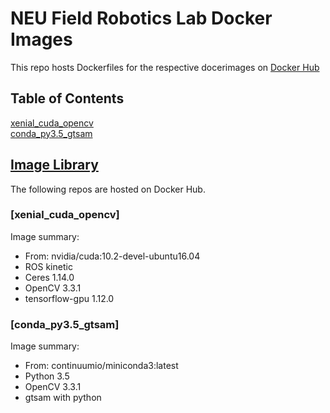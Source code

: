 # NEU Field Robotics Lab Docker Images

This repo hosts Dockerfiles for the respective docerimages on [Docker Hub](https://hub.docker.com/u/neufieldrobotics)

## Table of Contents
[xenial_cuda_opencv](https://github.com/neufieldrobotics/docker_images/blob/master/README.md#xenial_cuda_opencv--)<br/>
[conda_py3.5_gtsam](https://github.com/neufieldrobotics/docker_images/blob/master/README.md#conda_py3.5_gtsam--)<br/>

## [Image Library](https://hub.docker.com/u/neufieldrobotics)

The following repos are hosted on Docker Hub.

### [xenial_cuda_opencv] 

Image summary:
- From: nvidia/cuda:10.2-devel-ubuntu16.04
- ROS kinetic
- Ceres 1.14.0
- OpenCV 3.3.1
- tensorflow-gpu 1.12.0

### [conda_py3.5_gtsam] 

Image summary:
- From: continuumio/miniconda3:latest
- Python 3.5
- OpenCV 3.3.1
- gtsam with python
